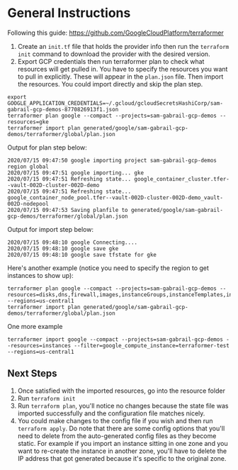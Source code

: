 # General Instructions
Following this guide: https://github.com/GoogleCloudPlatform/terraformer

1. Create an `init.tf` file that holds the provider info then run the `terraform init` command to download the provider with the desired version.
2. Export GCP credentials then run terraformer plan to check what resources will get pulled in. You have to specify the resources you want to pull in explicitly. These will appear in the `plan.json` file. Then import the resources. You could import directly and skip the plan step.

```shell
export GOOGLE_APPLICATION_CREDENTIALS=~/.gcloud/gcloudSecretsHashiCorp/sam-gabrail-gcp-demos-8770826913f1.json
terraformer plan google --compact --projects=sam-gabrail-gcp-demos --resources=gke
terraformer import plan generated/google/sam-gabrail-gcp-demos/terraformer/global/plan.json
```

Output for plan step below:

```shell
2020/07/15 09:47:50 google importing project sam-gabrail-gcp-demos region global
2020/07/15 09:47:51 google importing... gke
2020/07/15 09:47:51 Refreshing state... google_container_cluster.tfer--vault-002D-cluster-002D-demo
2020/07/15 09:47:51 Refreshing state... google_container_node_pool.tfer--vault-002D-cluster-002D-demo_vault-002D-nodepool
2020/07/15 09:47:53 Saving planfile to generated/google/sam-gabrail-gcp-demos/terraformer/global/plan.json
```

Output for import step below:

```shell
2020/07/15 09:48:10 google Connecting.... 
2020/07/15 09:48:10 google save gke
2020/07/15 09:48:10 google save tfstate for gke
```

Here's another example (notice you need to specify the region to get instances to show up):
```shell
terraformer plan google --compact --projects=sam-gabrail-gcp-demos --resources=disks,dns,firewall,images,instanceGroups,instanceTemplates,instances,networks,nodeGroups --regions=us-central1
terraformer import plan generated/google/sam-gabrail-gcp-demos/terraformer/global/plan.json
```

One more example
```shell
terraformer import google --compact --projects=sam-gabrail-gcp-demos --resources=instances --filter=google_compute_instance=terraformer-test --regions=us-central1
```

## Next Steps

1. Once satisfied with the imported resources, go into the resource folder
2. Run `terraform init`
3. Run `terraform plan`, you'll notice no changes because the state file was imported successfully and the configuration file matches nicely.
4. You could make changes to the config file if you wish and then run `terraform apply`. Do note that there are some config options that you'll need to delete from the auto-generated config files as they become static. For example if you import an instance sitting in one zone and you want to re-create the instance in another zone, you'll have to delete the IP address that got generated because it's specific to the original zone.